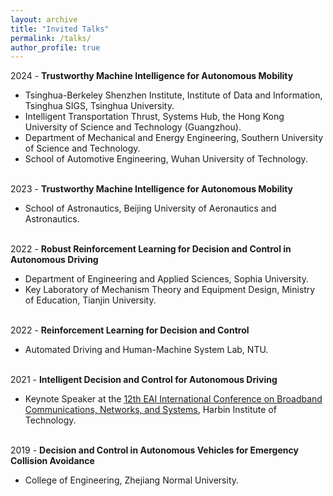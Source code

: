 ```yaml
---
layout: archive
title: "Invited Talks"
permalink: /talks/
author_profile: true
---
```


2024 - **Trustworthy Machine Intelligence for Autonomous Mobility**
* Tsinghua-Berkeley Shenzhen Institute, Institute of Data and Information, Tsinghua SIGS, Tsinghua University.
* Intelligent Transportation Thrust, Systems Hub, the Hong Kong University of Science and Technology (Guangzhou).<br>
* Department of Mechanical and Energy Engineering, Southern University of Science and Technology.<br>
* School of Automotive Engineering, Wuhan University of Technology.<br><br>

2023 - **Trustworthy Machine Intelligence for Autonomous Mobility**
* School of Astronautics, Beijing University of Aeronautics and Astronautics.<br><br>

2022 - **Robust Reinforcement Learning for Decision and Control in Autonomous Driving**
* Department of Engineering and Applied Sciences, Sophia University.<br>
* Key Laboratory of Mechanism Theory and Equipment Design, Ministry of Education, Tianjin University.<br><br>

2022 - **Reinforcement Learning for Decision and Control**
* Automated Driving and Human-Machine System Lab, NTU.<br><br>

2021 - **Intelligent Decision and Control for Autonomous Driving**
* Keynote Speaker at the [12th EAI International Conference on Broadband Communications, Networks, and Systems](https://www.baidu.com/link?url=K-eQD9JjqkvxWgQBL1KioKLtArXZRzuutq0yahDN0gCneFG_zdLCqZiNQ8BHf6-7rfpMvun5uybQ8z7QkMIcQ3DmtTttvYIZns7OVYKauyxvRSfbZ7P-ktFi6d44BMDIEA3sxv300e2XUIPVWBplhN4y73KzNKIvTlSwyn6ReuxfLIQqQkRGDjdc7moL9YgfjSFVi0Dbp4-kUA5JSNvyWVH6kFkB3EpO8ULYqoa3dWK&wd=&eqid=ebef79b60008a0b000000006652ea40c), Harbin Institute of Technology.<br><br>

2019 - **Decision and Control in Autonomous Vehicles for Emergency Collision Avoidance**
* College of Engineering, Zhejiang Normal University.<br><br>

